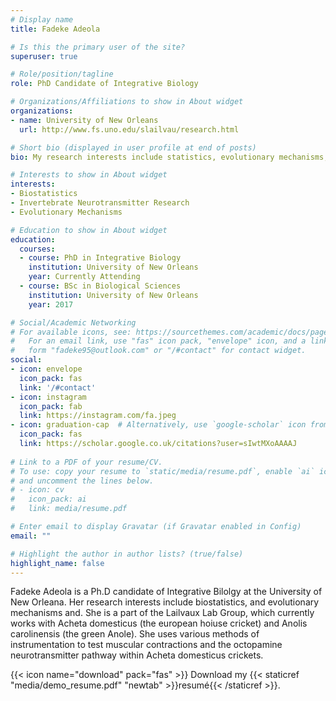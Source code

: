 ```yaml
---
# Display name
title: Fadeke Adeola

# Is this the primary user of the site?
superuser: true

# Role/position/tagline
role: PhD Candidate of Integrative Biology 

# Organizations/Affiliations to show in About widget
organizations:
- name: University of New Orleans 
  url: http://www.fs.uno.edu/slailvau/research.html

# Short bio (displayed in user profile at end of posts)
bio: My research interests include statistics, evolutionary mechanisms, mating strategies, invertebrate neurotransmitter research, sound production and programing.

# Interests to show in About widget
interests:
- Biostatistics
- Invertebrate Neurotransmitter Research
- Evolutionary Mechanisms

# Education to show in About widget
education:
  courses:
  - course: PhD in Integrative Biology 
    institution: University of New Orleans
    year: Currently Attending
  - course: BSc in Biological Sciences
    institution: University of New Orleans
    year: 2017

# Social/Academic Networking
# For available icons, see: https://sourcethemes.com/academic/docs/page-builder/#icons
#   For an email link, use "fas" icon pack, "envelope" icon, and a link in the
#   form "fadeke95@outlook.com" or "/#contact" for contact widget.
social:
- icon: envelope
  icon_pack: fas
  link: '/#contact'
- icon: instagram
  icon_pack: fab
  link: https://instagram.com/fa.jpeg
- icon: graduation-cap  # Alternatively, use `google-scholar` icon from `ai` icon pack
  icon_pack: fas
  link: https://scholar.google.co.uk/citations?user=sIwtMXoAAAAJ
  
# Link to a PDF of your resume/CV.
# To use: copy your resume to `static/media/resume.pdf`, enable `ai` icons in `params.toml`, 
# and uncomment the lines below.
# - icon: cv
#   icon_pack: ai
#   link: media/resume.pdf

# Enter email to display Gravatar (if Gravatar enabled in Config)
email: ""

# Highlight the author in author lists? (true/false)
highlight_name: false
---
```


Fadeke Adeola is a Ph.D candidate of Integrative Bilolgy at the University of New Orleana. Her research interests include biostatistics, and evolutionary mechanisms and. She is a part of the Lailvaux Lab Group, which currently works with Acheta domesticus (the european hoiuse cricket) and Anolis carolinensis (the green Anole). She uses various methods of instrumentation to test muscular contractions and the octopamine neurotransmitter pathway within Acheta domesticus crickets. 


{{< icon name="download" pack="fas" >}} Download my {{< staticref "media/demo_resume.pdf" "newtab" >}}resumé{{< /staticref >}}.
